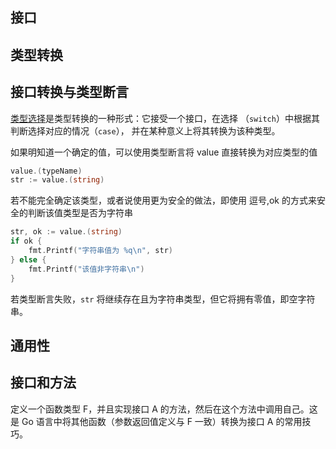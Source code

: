 ## 接口

## 类型转换

## 接口转换与类型断言

[类型选择](https://go-zh.org/doc/effective_go.html#类型选择)是类型转换的一种形式：它接受一个接口，在选择 （`switch`）中根据其判断选择对应的情况（`case`）， 并在某种意义上将其转换为该种类型。

如果明知道一个确定的值，可以使用类型断言将 value 直接转换为对应类型的值

```go
value.(typeName)
str := value.(string)
```

若不能完全确定该类型，或者说使用更为安全的做法，即使用 逗号,ok 的方式来安全的判断该值类型是否为字符串

```go
str, ok := value.(string)
if ok {
	fmt.Printf("字符串值为 %q\n", str)
} else {
	fmt.Printf("该值非字符串\n")
}
```

若类型断言失败，`str` 将继续存在且为字符串类型，但它将拥有零值，即空字符串。

## 通用性

## 接口和方法

定义一个函数类型 F，并且实现接口 A 的方法，然后在这个方法中调用自己。这是 Go 语言中将其他函数（参数返回值定义与 F 一致）转换为接口 A 的常用技巧。

